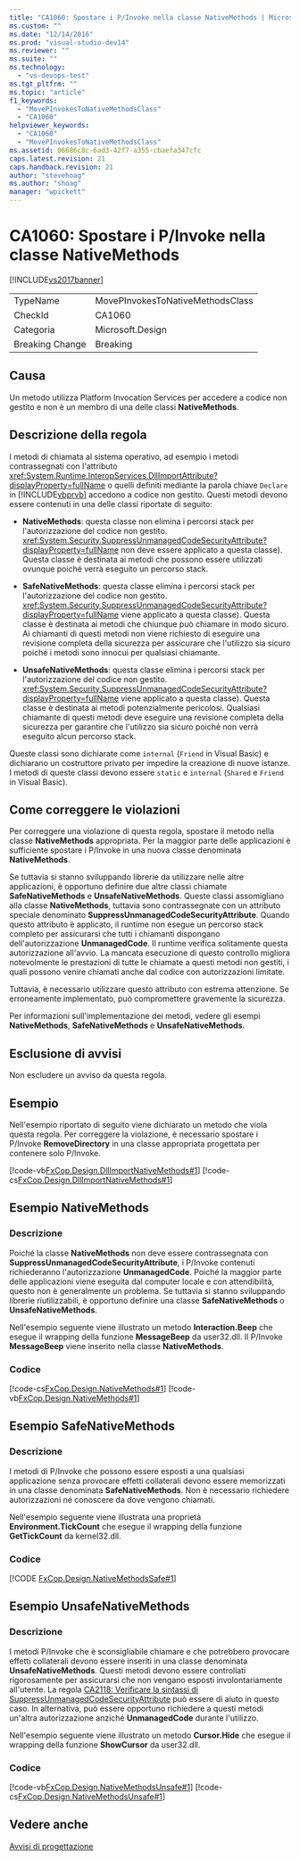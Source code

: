 ```yaml
---
title: "CA1060: Spostare i P/Invoke nella classe NativeMethods | Microsoft Docs"
ms.custom: ""
ms.date: "12/14/2016"
ms.prod: "visual-studio-dev14"
ms.reviewer: ""
ms.suite: ""
ms.technology: 
  - "vs-devops-test"
ms.tgt_pltfrm: ""
ms.topic: "article"
f1_keywords: 
  - "MovePInvokesToNativeMethodsClass"
  - "CA1060"
helpviewer_keywords: 
  - "CA1060"
  - "MovePInvokesToNativeMethodsClass"
ms.assetid: 06686c8c-6ad3-42f7-a355-cbaefa347cfc
caps.latest.revision: 21
caps.handback.revision: 21
author: "stevehoag"
ms.author: "shoag"
manager: "wpickett"
---
```

# CA1060: Spostare i P/Invoke nella classe NativeMethods
[!INCLUDE[vs2017banner](../code-quality/includes/vs2017banner.md)]

|||  
|-|-|  
|TypeName|MovePInvokesToNativeMethodsClass|  
|CheckId|CA1060|  
|Categoria|Microsoft.Design|  
|Breaking Change|Breaking|  
  
## Causa  
 Un metodo utilizza Platform Invocation Services per accedere a codice non gestito e non è un membro di una delle classi **NativeMethods**.  
  
## Descrizione della regola  
 I metodi di chiamata al sistema operativo, ad esempio i metodi contrassegnati con l'attributo <xref:System.Runtime.InteropServices.DllImportAttribute?displayProperty=fullName> o quelli definiti mediante la parola chiave `Declare` in [!INCLUDE[vbprvb](../code-quality/includes/vbprvb_md.md)] accedono a codice non gestito.  Questi metodi devono essere contenuti in una delle classi riportate di seguito:  
  
-   **NativeMethods**: questa classe non elimina i percorsi stack per l'autorizzazione del codice non gestito. <xref:System.Security.SuppressUnmanagedCodeSecurityAttribute?displayProperty=fullName> non deve essere applicato a questa classe\). Questa classe è destinata ai metodi che possono essere utilizzati ovunque poiché verrà eseguito un percorso stack.  
  
-   **SafeNativeMethods**: questa classe elimina i percorsi stack per l'autorizzazione del codice non gestito. <xref:System.Security.SuppressUnmanagedCodeSecurityAttribute?displayProperty=fullName> viene applicato a questa classe\). Questa classe è destinata ai metodi che chiunque può chiamare in modo sicuro.  Ai chiamanti di questi metodi non viene richiesto di eseguire una revisione completa della sicurezza per assicurare che l'utilizzo sia sicuro poiché i metodi sono innocui per qualsiasi chiamante.  
  
-   **UnsafeNativeMethods**: questa classe elimina i percorsi stack per l'autorizzazione del codice non gestito. <xref:System.Security.SuppressUnmanagedCodeSecurityAttribute?displayProperty=fullName> viene applicato a questa classe\). Questa classe è destinata ai metodi potenzialmente pericolosi.  Qualsiasi chiamante di questi metodi deve eseguire una revisione completa della sicurezza per garantire che l'utilizzo sia sicuro poiché non verrà eseguito alcun percorso stack.  
  
 Queste classi sono dichiarate come `internal` \(`Friend` in Visual Basic\) e dichiarano un costruttore privato per impedire la creazione di nuove istanze.  I metodi di queste classi devono essere `static` e `internal` \(`Shared` e `Friend` in Visual Basic\).  
  
## Come correggere le violazioni  
 Per correggere una violazione di questa regola, spostare il metodo nella classe **NativeMethods** appropriata.  Per la maggior parte delle applicazioni è sufficiente spostare i P\/Invoke in una nuova classe denominata **NativeMethods**.  
  
 Se tuttavia si stanno sviluppando librerie da utilizzare nelle altre applicazioni, è opportuno definire due altre classi chiamate **SafeNativeMethods** e **UnsafeNativeMethods**.  Queste classi assomigliano alla classe **NativeMethods**, tuttavia sono contrassegnate con un attributo speciale denominato **SuppressUnmanagedCodeSecurityAttribute**.  Quando questo attributo è applicato, il runtime non esegue un percorso stack completo per assicurarsi che tutti i chiamanti dispongano dell'autorizzazione **UnmanagedCode**.  Il runtime verifica solitamente questa autorizzazione all'avvio.  La mancata esecuzione di questo controllo migliora notevolmente le prestazioni di tutte le chiamate a questi metodi non gestiti, i quali possono venire chiamati anche dal codice con autorizzazioni limitate.  
  
 Tuttavia, è necessario utilizzare questo attributo con estrema attenzione.  Se erroneamente implementato, può compromettere gravemente la sicurezza.  
  
 Per informazioni sull'implementazione dei metodi, vedere gli esempi **NativeMethods**,  **SafeNativeMethods** e **UnsafeNativeMethods**.  
  
## Esclusione di avvisi  
 Non escludere un avviso da questa regola.  
  
## Esempio  
 Nell'esempio riportato di seguito viene dichiarato un metodo che viola questa regola.  Per correggere la violazione, è necessario spostare i P\/Invoke **RemoveDirectory** in una classe appropriata progettata per contenere solo P\/Invoke.  
  
 [!code-vb[FxCop.Design.DllImportNativeMethods#1](../code-quality/codesnippet/VisualBasic/ca1060-move-p-invokes-to-nativemethods-class_1.vb)]
 [!code-cs[FxCop.Design.DllImportNativeMethods#1](../code-quality/codesnippet/CSharp/ca1060-move-p-invokes-to-nativemethods-class_1.cs)]  
  
## Esempio NativeMethods  
  
### Descrizione  
 Poiché la classe **NativeMethods** non deve essere contrassegnata con **SuppressUnmanagedCodeSecurityAttribute**, i P\/Invoke contenuti richiederanno l'autorizzazione **UnmanagedCode**.  Poiché la maggior parte delle applicazioni viene eseguita dal computer locale e con attendibilità, questo non è generalmente un problema.  Se tuttavia si stanno sviluppando librerie riutilizzabili, è opportuno definire una classe **SafeNativeMethods** o **UnsafeNativeMethods**.  
  
 Nell'esempio seguente viene illustrato un metodo **Interaction.Beep** che esegue il wrapping della funzione **MessageBeep** da user32.dll.  Il P\/Invoke **MessageBeep** viene inserito nella classe **NativeMethods**.  
  
### Codice  
 [!code-cs[FxCop.Design.NativeMethods#1](../code-quality/codesnippet/CSharp/ca1060-move-p-invokes-to-nativemethods-class_2.cs)]
 [!code-vb[FxCop.Design.NativeMethods#1](../code-quality/codesnippet/VisualBasic/ca1060-move-p-invokes-to-nativemethods-class_2.vb)]  
  
## Esempio SafeNativeMethods  
  
### Descrizione  
 I metodi di P\/Invoke che possono essere esposti a una qualsiasi applicazione senza provocare effetti collaterali devono essere memorizzati in una classe denominata **SafeNativeMethods**.  Non è necessario richiedere autorizzazioni né conoscere da dove vengono chiamati.  
  
 Nell'esempio seguente viene illustrata una proprietà **Environment.TickCount** che esegue il wrapping della funzione **GetTickCount** da kernel32.dll.  
  
### Codice  
 [!CODE [FxCop.Design.NativeMethodsSafe#1](../CodeSnippet/VS_Snippets_CodeAnalysis/FxCop.Design.NativeMethodsSafe#1)]  
  
## Esempio UnsafeNativeMethods  
  
### Descrizione  
 I metodi P\/Invoke che è sconsigliabile chiamare e che potrebbero provocare effetti collaterali devono essere inseriti in una classe denominata **UnsafeNativeMethods**.  Questi metodi devono essere controllati rigorosamente per assicurarsi che non vengano esposti involontariamente all'utente.  La regola [CA2118: Verificare la sintassi di SuppressUnmanagedCodeSecurityAttribute](../code-quality/ca2118-review-suppressunmanagedcodesecurityattribute-usage.md) può essere di aiuto in questo caso.  In alternativa, può essere opportuno richiedere a questi metodi un'altra autorizzazione anziché **UnmanagedCode** durante l'utilizzo.  
  
 Nell'esempio seguente viene illustrato un metodo **Cursor.Hide** che esegue il wrapping della funzione **ShowCursor** da user32.dll.  
  
### Codice  
 [!code-vb[FxCop.Design.NativeMethodsUnsafe#1](../code-quality/codesnippet/VisualBasic/ca1060-move-p-invokes-to-nativemethods-class_3.vb)]
 [!code-cs[FxCop.Design.NativeMethodsUnsafe#1](../code-quality/codesnippet/CSharp/ca1060-move-p-invokes-to-nativemethods-class_3.cs)]  
  
## Vedere anche  
 [Avvisi di progettazione](../code-quality/design-warnings.md)